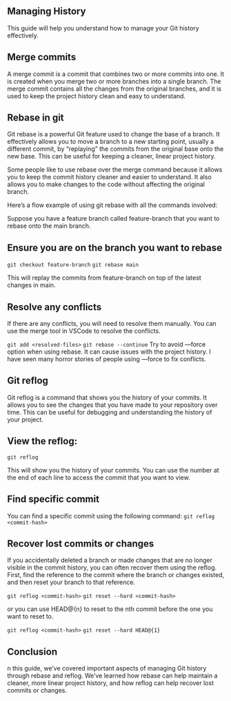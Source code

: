 ## Managing History
This guide will help you understand how to manage your Git history effectively.

## Merge commits
A merge commit is a commit that combines two or more commits into one. It is created when you merge two or more branches into a single branch. The merge commit contains all the changes from the original branches, and it is used to keep the project history clean and easy to understand.

## Rebase in git
Git rebase is a powerful Git feature used to change the base of a branch. It effectively allows you to move a branch to a new starting point, usually a different commit, by “replaying” the commits from the original base onto the new base. This can be useful for keeping a cleaner, linear project history.

Some people like to use rebase over the merge command because it allows you to keep the commit history cleaner and easier to understand. It also allows you to make changes to the code without affecting the original branch.

Here’s a flow example of using git rebase with all the commands involved:

Suppose you have a feature branch called feature-branch that you want to rebase onto the main branch.

## Ensure you are on the branch you want to rebase

`git checkout feature-branch`
`git rebase main`

This will replay the commits from feature-branch on top of the latest changes in main.

## Resolve any conflicts
If there are any conflicts, you will need to resolve them manually. You can use the merge tool in VSCode to resolve the conflicts.

`git add <resolved-files>`
`git rebase --continue`
Try to avoid —force option when using rebase. It can cause issues with the project history. I have seen many horror stories of people using —force to fix conflicts.

## Git reflog
Git reflog is a command that shows you the history of your commits. It allows you to see the changes that you have made to your repository over time. This can be useful for debugging and understanding the history of your project.

## View the reflog:
`git reflog`

This will show you the history of your commits. You can use the number at the end of each line to access the commit that you want to view.

## Find specific commit
You can find a specific commit using the following command:
`git reflog <commit-hash>`

## Recover lost commits or changes
If you accidentally deleted a branch or made changes that are no longer visible in the commit history, you can often recover them using the reflog. First, find the reference to the commit where the branch or changes existed, and then reset your branch to that reference.

`git reflog <commit-hash>`
`git reset --hard <commit-hash>`

or you can use HEAD@{n} to reset to the nth commit before the one you want to reset to.

`git reflog <commit-hash>`
`git reset --hard HEAD@{1}`

## Conclusion
n this guide, we’ve covered important aspects of managing Git history through rebase and reflog. We’ve learned how rebase can help maintain a cleaner, more linear project history, and how reflog can help recover lost commits or changes.